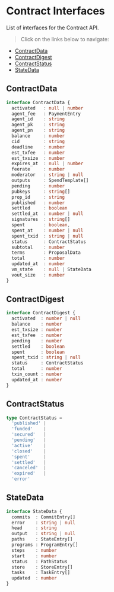 # Contract Interfaces

List of interfaces for the Contract API.

> Click on the links below to navigate:

- [ContractData](#contractdata)  
- [ContractDigest](#contractdigest)  
- [ContractStatus](#contractstatus)  
- [StateData](#statedata)  

## ContractData

```ts
interface ContractData {
  activated   : null | number
  agent_fee   : PaymentEntry
  agent_id    : string
  agent_pk    : string
  agent_pn    : string
  balance     : number
  cid         : string
  deadline    : number
  est_txfee   : number
  est_txsize  : number
  expires_at  : null | number
  feerate     : number
  moderator   : string | null
  outputs     : SpendTemplate[]
  pending     : number
  pubkeys     : string[]
  prop_id     : string
  published   : number
  settled     : boolean
  settled_at  : number | null
  signatures  : string[]
  spent       : boolean,
  spent_at    : number | null
  spent_txid  : string | null
  status      : ContractStatus
  subtotal    : number
  terms       : ProposalData
  total       : number
  updated_at  : number
  vm_state    : null | StateData
  vout_size   : number
}

```

## ContractDigest

```ts
interface ContractDigest {
  activated  : number | null
  balance    : number
  est_txsize : number
  est_txfee  : number
  pending    : number
  settled    : boolean
  spent      : boolean
  spent_txid : string | null
  status     : ContractStatus
  total      : number
  txin_count : number
  updated_at : number
}

```

## ContractStatus

```ts
type ContractStatus = 
  'published' | 
  'funded'    | 
  'secured'   | 
  'pending'   | 
  'active'    |
  'closed'    | 
  'spent'     | 
  'settled'   | 
  'canceled'  | 
  'expired'   | 
  'error'
```

## StateData

```ts
interface StateData {
  commits  : CommitEntry[]
  error    : string | null
  head     : string
  output   : string | null
  paths    : StateEntry[]
  programs : ProgramEntry[]
  steps    : number
  start    : number
  status   : PathStatus
  store    : StoreEntry[]
  tasks    : TaskEntry[]
  updated  : number
}
```